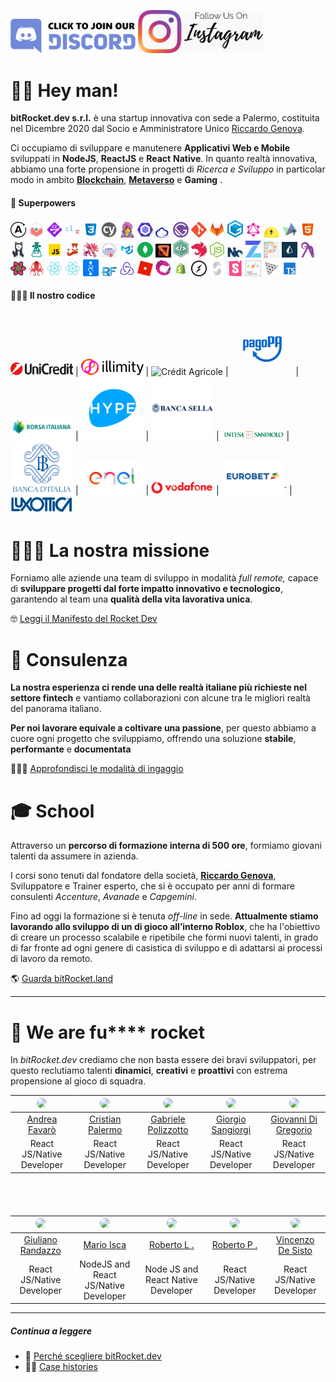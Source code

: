 [<img src="/assets/images/join-discord.png" width=200px alt='Join Discord Server' title='Join Discord Server'>](https://discord.gg/EhwCjs5r5u) [<img src="/assets/images/follow-us-on-instagram.png" width=200px alt='Follow Us On Instagram' title='Follow Us On Instagram'>](https://www.instagram.com/bitrocket.dev/)

# 👊🏾 Hey man!

**bitRocket.dev s.r.l.** è una startup innovativa con sede a Palermo, costituita nel Dicembre 2020 dal Socio e Amministratore Unico [Riccardo Genova](https://github.com/riccardogenova-bitrocketdev).

Ci occupiamo di sviluppare e manutenere **Applicativi Web e Mobile** sviluppati in **NodeJS**, **ReactJS** e **React** **Native**. In quanto realtà innovativa, abbiamo una forte propensione in progetti di _Ricerca e Sviluppo_ in particolar modo in ambito **[Blockchain](https://github.com/bitRocket-dev/.github/blob/main/pages/BLOCKCHAIN.md)**, **[Metaverso](https://github.com/bitRocket-dev/.github/blob/main/pages/METAVERSE.md)** e **Gaming** .

#### 👾 Superpowers

<img src="/assets/stack/apollographql.svg" width=25px alt='Apollo Graph' title='Apollo Graph'>
<img src="/assets/stack/chartjs.png" width=25px alt='ChartJS' title='ChartJS'>
<img src="/assets/stack/commitizen.png" width=25px alt='Commitizen' title='Commitizen'>
<img src="/assets/stack/commitlint.svg" width=25px alt='Commitlint' title='Commitlint'>
<img src="/assets/stack/css.svg" width=25px alt='Css' title='Css'>
<img src="/assets/stack/cypress.svg" width=25px alt='Cypress' title='Cypress'>
<img src="/assets/stack/emotionjs.png" width=25px alt='Emotionjs' title='Emotionjs'>
<img src="/assets/stack/eslint.svg" width=25px alt='Eslint' title='Eslint'>
<img src="/assets/stack/ethers.png" width=25px alt='Ethers' title='Ethers'>
<img src="/assets/stack/gatsby.svg" width=25px alt='Gatsby' title='Gatsby'>
<img src="/assets/stack/git.png" width=25px alt='Git' title='Git'>
<img src="/assets/stack/gitlab.webp" width=25px alt='Gitlab' title='Gitlab'>
<img src="/assets/stack/gitpod.png" width=25px alt='Gitpod' title='Gitpod'>
<img src="/assets/stack/graphql.svg" width=25px alt='Graphql' title='Graphql'>
<img src="/assets/stack/hardhat.png" width=25px alt='Hardhat' title='Hardhat'>
<img src="/assets/stack/highcharts.svg" width=25px alt='Highcharts' title='Highcharts'>
<img src="/assets/stack/html.svg" width=25px alt='Html' title='Html'>
<img src="/assets/stack/husky.svg" width=25px alt='Husky' title='Husky'>
<img src="/assets/stack/i18next.png" width=25px alt='I18next' title='I18next'>
<img src="/assets/stack/javascript.svg" width=25px alt='Javascript' title='Javascript'>
<img src="/assets/stack/jest.svg" width=25px alt='Jest' title='Jest'>
<img src="/assets/stack/lerna.png" width=25px alt='Lerna' title='Lerna'>
<img src="/assets/stack/liquid.png" width=25px alt='Liquid' title='Liquid'>
<img src="/assets/stack/material-ui.png" width=25px alt='Material ui' title='Material ui'>
<img src="/assets/stack/mongodb.svg" width=25px alt='Mongodb' title='Mongodb'>
<img src="/assets/stack/mswjs.png" width=25px alt='Mswjs' title='Mswjs'>
<img src="/assets/stack/nativebase.jpeg" width=25px alt='Nativebase' title='Nativebase'>
<img src="/assets/stack/nestjs.svg" width=25px alt='Nestjs' title='Nestjs'>
<img src="/assets/stack/nodejs.svg" width=25px alt='Nodejs' title='Nodejs'>
<img src="/assets/stack/nx.png" width=25px alt='Nx' title='Nx'>
<img src="/assets/stack/openzeppelin.png" width=25px alt='Openzeppelin' title='Openzeppelin'>
<img src="/assets/stack/prettier.svg" width=25px alt='Prettier' title='Prettier'>
<img src="/assets/stack/prismajs.png" width=25px alt='Prismajs' title='Prismajs'>
<img src="/assets/stack/ramdajs.png" width=25px alt='Ramdajs' title='Ramdajs'>
<img src="/assets/stack/react-query.svg" width=25px alt='React query' title='React query'>
<img src="/assets/stack/react-testing-library.png" width=25px alt='React testing library' title='React testing library'>
<img src="/assets/stack/reactjs.svg" width=25px alt='Reactjs' title='Reactjs'>
<img src="/assets/stack/reactnative.svg" width=25px alt='Reactnative' title='Reactnative'>
<img src="/assets/stack/recoil.png" width=25px alt='Recoil' title='Recoil'>
<img src="/assets/stack/redux-form.jpeg" width=25px alt='Redux form' title='Redux form'>
<img src="/assets/stack/redux.svg" width=25px alt='Redux' title='Redux'>
<img src="/assets/stack/roblox.webp" width=25px alt='Roblox' title='Roblox'>
<img src="/assets/stack/rxjs.svg" width=25px alt='Rxjs' title='Rxjs'>
<img src="/assets/stack/shopify.png" width=25px alt='Shopify' title='Shopify'>
<img src="/assets/stack/socket-io.svg" width=25px alt='Socket io' title='Socket io'>
<img src="/assets/stack/solidity.svg" width=25px alt='Solidity' title='Solidity'>
<img src="/assets/stack/storybook.svg" width=25px alt='Storybook' title='Storybook'>
<img src="/assets/stack/styled-components.png" width=25px alt='Styled components' title='Styled-components'>
<img src="/assets/stack/threejs.png" width=25px alt='Threejs' title='Threejs'>
<img src="/assets/stack/typescript.svg" width=25px alt='Typescript' title='Typescript'>

#### 👨🏻‍💻 Il nostro codice

<img src="/assets/clients/unicredit_logo.png" width=100px alt='Unicredit' title='Unicredit'> | <img src="/assets/clients/illimiti_logo.png" width=100px alt='Illimity Bank' title='Illimity Bank'> | <img src="/assets/clients/créditAgricole_logo.png" width=100px alt='Crédit Agricole' title='Crédit Agricole'> | <img src="/assets/clients/pagopa_logo.png" width=100px alt='PagoPA' title='PagoPA'> | <img src="/assets/clients/borsaitaliana_logo.png" width=100px alt='Borsa Italiana' title='Borsa Italiana'> | <img src="/assets/clients/hype_logo.png" width=100px alt='Hype' title='Hype'> | <img src="/assets/clients/bancasella_logo.png" width=100px alt='Banca Sella' title='Banca Sella'> | <img src="/assets/clients/bancaintesa_logo.png" width=100px alt='Banca Intesa' title='Banca Intesa'> | <img src="/assets/clients/bancaditalia_logo.png" width=100px alt='Banca dItalia' title='Banca dItalia'> | <img src="/assets/clients/enel_logo.png" width=100px alt='Enel' title='Enel'> | <img src="/assets/clients/vodafone_logo.png" width=100px alt='Vodafone' title='Vodafone'> | <img src="/assets/clients/eurobet_logo.png" width=100px alt='Eurobet' title='Eurobet'>` | <img src="/assets/clients/luxottica_logo.png" width=100px alt='Luxottica' title='Luxottica'>

# 🧑🏽‍🚀 La nostra missione

Forniamo alle aziende una team di sviluppo in modalità _full remote,_ capace di **sviluppare progetti dal forte impatto innovativo e tecnologico**, garantendo al team una **qualità della vita lavorativa unica**.

🤓 [Leggi il Manifesto del Rocket Dev](https://github.com/bitRocket-dev/.github/blob/main/pages/MANIFEST.md)

# 👔 Consulenza

**La nostra esperienza ci rende una delle realtà italiane più richieste nel settore fintech** e vantiamo collaborazioni con alcune tra le migliori realtà del panorama italiano.

**Per noi lavorare equivale a coltivare una passione**, per questo abbiamo a cuore ogni progetto che sviluppiamo, offrendo una soluzione **stabile**, **performante** e **documentata**

🕵🏻‍♂️ [Approfondisci le modalità di ingaggio](https://github.com/bitRocket-dev/.github/blob/main/pages/ABOUT.md)

# 🎓 School

Attraverso un **percorso di formazione interna di 500 ore**, formiamo giovani talenti da assumere in azienda.

I corsi sono tenuti dal fondatore della società, **[Riccardo Genova](https://github.com/riccardogenova-bitrocketdev)**, Sviluppatore e Trainer esperto, che si è occupato per anni di formare consulenti _Accenture_, _Avanade_ e _Capgemini_.

Fino ad oggi la formazione si è tenuta _off-line_ in sede. **Attualmente stiamo lavorando allo sviluppo di un di gioco all’interno Roblox**, che ha l'obiettivo di creare un processo scalabile e ripetibile che formi nuovi talenti, in grado di far fronte ad ogni genere di casistica di sviluppo e di adattarsi ai processi di lavoro da remoto.

🌎 [Guarda bitRocket.land](https://github.com/bitRocket-dev/.github/blob/main/projects/BITROCKET_LAND.md)

---

# 🚀 We are fu\*\*\*\* rocket

In _bitRocket.dev_ crediamo che non basta essere dei bravi sviluppatori, per questo reclutiamo talenti **dinamici**, **creativi** e **proattivi** con estrema propensione al gioco di squadra.

| <img src="https://github.com/andreafavaro-bitrocketdev.png" width="50px" style="border-radius: 50px"> | <img src="https://github.com/cristianpalermo-bitrocketdev.png" width="50px" style="border-radius: 50px"> | <img src="https://github.com/gabrielepolizzotto-bitrocketdev.png" width="50px" style="border-radius: 50px"> | <img src="https://github.com/giorgiosangiorgi-bitrocketdev.png" width="50px" style="border-radius: 50px"> | <img src="https://github.com/giovannidigregorio-bitrocketdev.png" width="50px" style="border-radius: 50px"> |
| :---------------------------------------------------------------------------------------------------: | :------------------------------------------------------------------------------------------------------: | :---------------------------------------------------------------------------------------------------------: | :-------------------------------------------------------------------------------------------------------: | :---------------------------------------------------------------------------------------------------------: |
|          [Andrea Favarò](https://github.com/bitRocket-dev/.github/blob/main/cv/ANDREA_CV.MD)          |         [Cristian Palermo](https://github.com/bitRocket-dev/.github/blob/main/cv/CRISTIAN_CV.md)         |         [Gabriele Polizzotto](https://github.com/bitRocket-dev/.github/blob/main/cv/GABRIELE_CV.md)         |         [Giorgio Sangiorgi](https://github.com/bitRocket-dev/.github/blob/main/cv/GIORGIO_CV.md)          |        [Giovanni Di Gregorio](https://github.com/bitRocket-dev/.github/blob/main/cv/GIOVANNI_CV.md)         |
|                                       React JS/Native Developer                                       |                                        React JS/Native Developer                                         |                                          React JS/Native Developer                                          |                                         React JS/Native Developer                                         |                                          React JS/Native Developer                                          |

<div style="margin-bottom: 68px"></div>

| <img src="https://github.com/giulianorandazzo-bitrocketdev.png" width="50px" style="border-radius: 50px"> | <img src="https://github.com/marioisca-bitrocketdev.png" width="50px" style="border-radius: 50px"> | <img src="https://github.com/robertolaporta-bitrocketdev.png" width="50px" style="border-radius: 50px"> | <img src="https://github.com/robertoportaluri-bitrocketdev.png" width="50px" style="border-radius: 50px"> | <img src="https://github.com/vincenzodesisto-bitrocketdev.png" width="50px" style="border-radius: 50px"> |
| :-------------------------------------------------------------------------------------------------------: | :------------------------------------------------------------------------------------------------: | :-----------------------------------------------------------------------------------------------------: | :-------------------------------------------------------------------------------------------------------: | :------------------------------------------------------------------------------------------------------: |
|         [Giuliano Randazzo](https://github.com/bitRocket-dev/.github/blob/main/cv/GIULIANO_CV.md)         |          [Mario Isca](https://github.com/bitRocket-dev/.github/blob/main/cv/MARIO_CV.md)           |          [Roberto L .](https://github.com/bitRocket-dev/.github/blob/main/cv/ROBERTO_L_CV.md)           |           [Roberto P .](https://github.com/bitRocket-dev/.github/blob/main/cv/ROBERTO_P_CV.md)            |        [Vincenzo De Sisto](https://github.com/bitRocket-dev/.github/blob/main/cv/VINCENZO_CV.md)         |
|                                         React JS/Native Developer                                         |                                NodeJS and React JS/Native Developer                                |                                   Node JS and React Native Developer                                    |                                         React JS/Native Developer                                         |                                        React JS/Native Developer                                         |

---

##### Continua a leggere

- 🚀 [Perché scegliere bitRocket.dev](https://github.com/bitRocket-dev/.github/blob/main/pages/WHY_BITROCKET-DEV.md)
- 💪🏻 [Case histories](https://github.com/bitRocket-dev/.github/blob/main/profile/CASE_HISTORIES.md)
